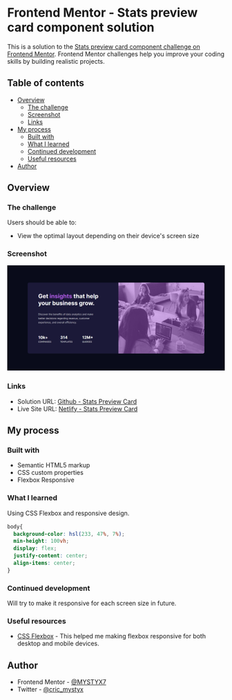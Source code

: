 # Frontend Mentor - Stats preview card component solution

This is a solution to the [Stats preview card component challenge on Frontend Mentor](https://www.frontendmentor.io/challenges/stats-preview-card-component-8JqbgoU62). Frontend Mentor challenges help you improve your coding skills by building realistic projects. 

## Table of contents

- [Overview](#overview)
  - [The challenge](#the-challenge)
  - [Screenshot](#screenshot)
  - [Links](#links)
- [My process](#my-process)
  - [Built with](#built-with)
  - [What I learned](#what-i-learned)
  - [Continued development](#continued-development)
  - [Useful resources](#useful-resources)
- [Author](#author)

## Overview

### The challenge

Users should be able to:

- View the optimal layout depending on their device's screen size

### Screenshot

![Screenshot](./images/screenshot.png)

### Links

- Solution URL: [Github - Stats Preview Card](https://github.com/MYSTYX7/stats-preview-card)
- Live Site URL: [Netlify - Stats Preview Card](https://infallible-spence-c573f3.netlify.app/)

## My process

### Built with

- Semantic HTML5 markup
- CSS custom properties
- Flexbox Responsive

### What I learned

Using CSS Flexbox and responsive design.

```css
body{
  background-color: hsl(233, 47%, 7%);
  min-height: 100vh;
  display: flex;
  justify-content: center;
  align-items: center;
}
```
### Continued development

Will try to make it responsive for each screen size in future.

### Useful resources

- [CSS Flexbox](https://www.w3schools.com/css/css3_flexbox_responsive.asp) - This helped me making flexbox responsive for both desktop and mobile devices.

## Author

- Frontend Mentor - [@MYSTYX7](https://www.frontendmentor.io/profile/MYSTYX7)
- Twitter - [@cric_mystyx](https://www.twitter.com/cric_mystyx)
